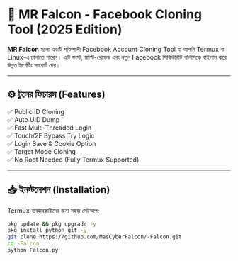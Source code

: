 # 🦅 MR Falcon - Facebook Cloning Tool (2025 Edition)

**MR Falcon** হলো একটি শক্তিশালী Facebook Account Cloning Tool যা আপনি Termux বা Linux-এ চালাতে পারেন। এটি ফাস্ট, মাল্টি-থ্রেডেড এবং নতুন Facebook সিকিউরিটি পলিসিকে বাইপাস করে উন্নত টার্গেটিং সাপোর্ট দেয়।

---

## ⚙️ টুলের ফিচারস (Features)

✅ Public ID Cloning  
✅ Auto UID Dump  
✅ Fast Multi-Threaded Login  
✅ Touch/2F Bypass Try Logic  
✅ Login Save & Cookie Option  
✅ Target Mode Cloning  
✅ No Root Needed (Fully Termux Supported)

---

## 📥 ইনস্টলেশন (Installation)

Termux ব্যবহারকারীদের জন্য সহজ সেটআপ:

```bash
pkg update && pkg upgrade -y
pkg install python git -y
git clone https://github.com/MasCyberFalcon/-Falcon.git
cd -Falcon
python Falcon.py

